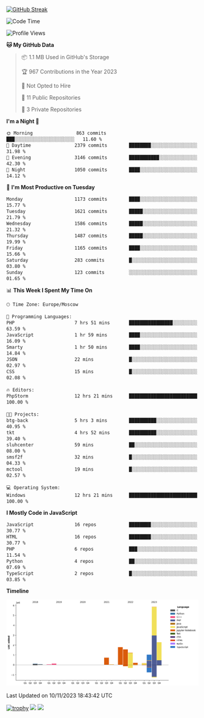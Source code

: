 [![GitHub Streak](https://github-readme-streak-stats.herokuapp.com/?user=yogik10)](https://git.io/streak-stats)
<!--START_SECTION:waka-->
![Code Time](http://img.shields.io/badge/Code%20Time-22%20hrs%2029%20mins-blue)

![Profile Views](http://img.shields.io/badge/Profile%20Views-64-blue)

**🐱 My GitHub Data** 

> 📦 1.1 MB Used in GitHub's Storage 
 > 
> 🏆 967 Contributions in the Year 2023
 > 
> 🚫 Not Opted to Hire
 > 
> 📜 11 Public Repositories 
 > 
> 🔑 3 Private Repositories 
 > 
**I'm a Night 🦉** 

```text
🌞 Morning                863 commits         ███░░░░░░░░░░░░░░░░░░░░░░   11.60 % 
🌆 Daytime                2379 commits        ████████░░░░░░░░░░░░░░░░░   31.98 % 
🌃 Evening                3146 commits        ███████████░░░░░░░░░░░░░░   42.30 % 
🌙 Night                  1050 commits        ████░░░░░░░░░░░░░░░░░░░░░   14.12 % 
```
📅 **I'm Most Productive on Tuesday** 

```text
Monday                   1173 commits        ████░░░░░░░░░░░░░░░░░░░░░   15.77 % 
Tuesday                  1621 commits        █████░░░░░░░░░░░░░░░░░░░░   21.79 % 
Wednesday                1586 commits        █████░░░░░░░░░░░░░░░░░░░░   21.32 % 
Thursday                 1487 commits        █████░░░░░░░░░░░░░░░░░░░░   19.99 % 
Friday                   1165 commits        ████░░░░░░░░░░░░░░░░░░░░░   15.66 % 
Saturday                 283 commits         █░░░░░░░░░░░░░░░░░░░░░░░░   03.80 % 
Sunday                   123 commits         ░░░░░░░░░░░░░░░░░░░░░░░░░   01.65 % 
```


📊 **This Week I Spent My Time On** 

```text
🕑︎ Time Zone: Europe/Moscow

💬 Programming Languages: 
PHP                      7 hrs 51 mins       ████████████████░░░░░░░░░   63.59 % 
JavaScript               1 hr 59 mins        ████░░░░░░░░░░░░░░░░░░░░░   16.09 % 
Smarty                   1 hr 50 mins        ████░░░░░░░░░░░░░░░░░░░░░   14.84 % 
JSON                     22 mins             █░░░░░░░░░░░░░░░░░░░░░░░░   02.97 % 
CSS                      15 mins             █░░░░░░░░░░░░░░░░░░░░░░░░   02.08 % 

🔥 Editors: 
PhpStorm                 12 hrs 21 mins      █████████████████████████   100.00 % 

🐱‍💻 Projects: 
btg-back                 5 hrs 3 mins        ██████████░░░░░░░░░░░░░░░   40.95 % 
tkt                      4 hrs 52 mins       ██████████░░░░░░░░░░░░░░░   39.40 % 
sluhcenter               59 mins             ██░░░░░░░░░░░░░░░░░░░░░░░   08.00 % 
smsf2f                   32 mins             █░░░░░░░░░░░░░░░░░░░░░░░░   04.33 % 
mctool                   19 mins             █░░░░░░░░░░░░░░░░░░░░░░░░   02.57 % 

💻 Operating System: 
Windows                  12 hrs 21 mins      █████████████████████████   100.00 % 
```

**I Mostly Code in JavaScript** 

```text
JavaScript               16 repos            ████████░░░░░░░░░░░░░░░░░   30.77 % 
HTML                     16 repos            ████████░░░░░░░░░░░░░░░░░   30.77 % 
PHP                      6 repos             ███░░░░░░░░░░░░░░░░░░░░░░   11.54 % 
Python                   4 repos             ██░░░░░░░░░░░░░░░░░░░░░░░   07.69 % 
TypeScript               2 repos             █░░░░░░░░░░░░░░░░░░░░░░░░   03.85 % 
```



**Timeline**

![Lines of Code chart](https://raw.githubusercontent.com/Yogik10/Yogik10/main/assets/bar_graph.png)


 Last Updated on 10/11/2023 18:43:42 UTC
<!--END_SECTION:waka-->
[![trophy](https://github-profile-trophy.vercel.app/?username=yogik10)](https://github.com/ryo-ma/github-profile-trophy)
![](https://github-profile-summary-cards.vercel.app/api/cards/profile-details?username=yogik10&theme=solarized_dark)
![](https://github-profile-summary-cards.vercel.app/api/cards/most-commit-language?username=yogik10&theme=solarized_dark)


